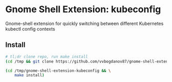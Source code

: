 # Gnome Shell Extension: kubeconfig
Gnome-shell extension for quickly switching between different Kubernetes kubectl config contexts

## Install

```bash
# tl;dr clone repo, run make install
(cd /tmp && git clone https://github.com/vvbogdanov87/gnome-shell-extension-kubeconfig.git)

(cd /tmp/gnome-shell-extension-kubeconfig && \
    make install)
```